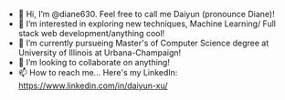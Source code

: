 - 👋 Hi, I’m @diane630. Feel free to call me Daiyun (pronounce Diane)!
- 👀 I’m interested in exploring new techniques, Machine Learning/ Full stack web development/anything cool!
- 🌱 I’m currently pursueing Master's of Computer Science degree at University of Illinois at Urbana-Champaign!
- 💞️ I’m looking to collaborate on anything!
- 📫 How to reach me... Here's my LinkedIn: https://www.linkedin.com/in/daiyun-xu/

<!---
diane630/diane630 is a ✨ special ✨ repository because its `README.md` (this file) appears on your GitHub profile.
You can click the Preview link to take a look at your changes.
--->
